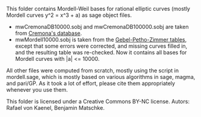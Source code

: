 This folder contains Mordell-Weil bases for rational elliptic curves (mostly Mordell curves y^2 = x^3 + a) as sage object files.

- mwCremonaDB10000.sobj and mwCremonaDB100000.sobj are taken from [Cremona's database](https://github.com/JohnCremona/ecdata).
- mwMordell10000.sobj is taken from the [Gebel-Petho-Zimmer tables](http://tnt.math.metro-u.ac.jp/simath/MORDELL/), except that some errors were corrected, and missing curves filled in, and the resulting table was re-checked. Now it contains all bases for Mordell curves with |a| <= 10000.

All other files were computed from scratch, mostly using the script in mordell.sage, which is mostly based on various algorithms in sage, magma, and pari/GP. As it took a lot of effort, please cite them appropriately whenever you use them.

This folder is licensed under a Creative Commons BY-NC license.
Autors: Rafael von Kaenel, Benjamin Matschke.
